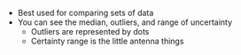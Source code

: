 
- Best used for comparing sets of data
- You can see the median, outliers, and range of uncertainty
	- Outliers are represented by dots
	- Certainty range is the little antenna things